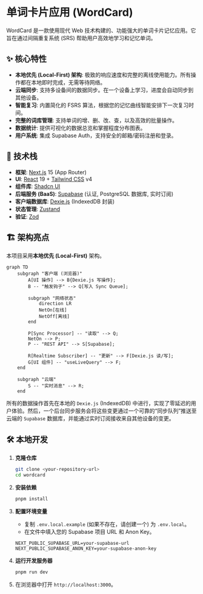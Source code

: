 # 单词卡片应用 (WordCard)

WordCard 是一款使用现代 Web 技术构建的、功能强大的单词卡片记忆应用。它旨在通过间隔重复系统 (SRS) 帮助用户高效地学习和记忆单词。

## ✨ 核心特性

- **本地优先 (Local-First) 架构**: 极致的响应速度和完整的离线使用能力。所有操作都在本地即时完成，无需等待网络。
- **云端同步**: 支持多设备间的数据同步。在一个设备上学习，进度会自动同步到其他设备。
- **智能复习**: 内置简化的 FSRS 算法，根据您的记忆曲线智能安排下一次复习时间。
- **完整的词库管理**: 支持单词的增、删、改、查，以及高效的批量操作。
- **数据统计**: 提供可视化的数据总览和掌握程度分布图表。
- **用户系统**: 集成 Supabase Auth，支持安全的邮箱/密码注册和登录。

## 🚀 技术栈

- **框架**: [Next.js](https://nextjs.org/) 15 (App Router)
- **UI**: [React](https://react.dev/) 19 + [Tailwind CSS](https://tailwindcss.com/) v4
- **组件库**: [Shadcn UI](https://ui.shadcn.com/)
- **后端服务 (BaaS)**: [Supabase](https://supabase.com/) (认证, PostgreSQL 数据库, 实时订阅)
- **客户端数据库**: [Dexie.js](https://dexie.org/) (IndexedDB 封装)
- **状态管理**: [Zustand](https://zustand-demo.pmnd.rs/)
- **验证**: [Zod](https://zod.dev/)

## 🏗️ 架构亮点

本项目采用**本地优先 (Local-First)** 架构。

```mermaid
graph TD
    subgraph "客户端 (浏览器)"
        A[UI 操作] --> B{Dexie.js 写操作};
        B -- "触发钩子" --> Q[写入 Sync Queue];
        
        subgraph "网络状态"
            direction LR
            NetOn[在线]
            NetOff[离线]
        end

        P[Sync Processor] -- "读取" --> Q;
        NetOn --> P;
        P -- "REST API" --> S[Supabase];
        
        R[Realtime Subscriber] -- "更新" --> F[Dexie.js 读/写];
        G[UI 组件] -- "useLiveQuery" --> F;
    end

    subgraph "云端"
        S -- "实时消息" --> R;
    end
```

所有的数据操作首先在本地的 `Dexie.js` (IndexedDB) 中进行，实现了零延迟的用户体验。然后，一个后台同步服务会将这些变更通过一个可靠的“同步队列”推送至云端的 `Supabase` 数据库，并能通过实时订阅接收来自其他设备的变更。

## 🛠️ 本地开发

1.  **克隆仓库**
    ```bash
    git clone <your-repository-url>
    cd wordcard
    ```

2.  **安装依赖**
    ```bash
    pnpm install
    ```

3.  **配置环境变量**
    - 复制 `.env.local.example` (如果不存在，请创建一个) 为 `.env.local`。
    - 在文件中填入您的 Supabase 项目 URL 和 Anon Key。
    ```env
    NEXT_PUBLIC_SUPABASE_URL=your-supabase-url
    NEXT_PUBLIC_SUPABASE_ANON_KEY=your-supabase-anon-key
    ```

4.  **运行开发服务器**
    ```bash
    pnpm run dev
    ```

5.  在浏览器中打开 `http://localhost:3000`。
